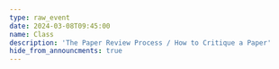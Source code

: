 ```yaml
---
type: raw_event
date: 2024-03-08T09:45:00
name: Class
description: 'The Paper Review Process / How to Critique a Paper'
hide_from_announcments: true
---
```


<!-- **Pre-class Work:** (instructions on canvas)
* Read: 
  * [The ins and outs of reviewing](https://dtai.cs.kuleuven.be/events/ReviewingTutorial/ECMLPKDD_2019_Tutorial_on_Reviewing_FULL.pdf){:target="_blank"}{:rel="noopener noreferrer"}
  * [How NOT to review a paper The tools and techniques of the adversarial reviewer](https://sigmodrecord.org/publications/sigmodRecord/0812/p100.open.cormode.pdf){:target="_blank"}{:rel="noopener noreferrer"}
  * [Mistakes Reviewers Make](https://sites.umiacs.umd.edu/elm/2016/02/01/mistakes-reviewers-make/){:target="_blank"}{:rel="noopener noreferrer"}
  * [Dear Area Chairs (ACs)](https://www.seas.upenn.edu/~nenkova/AreaChairsInstructions.pdf){:target="_blank"}{:rel="noopener noreferrer"}
* Answer reflection questions
* Sign up to read and review one of three papers (spend < 1hr on this)

**In Class:** \[[slides]({{ site.baseurl }}/assets/The-Paper-Review-Process.pdf){:target="_blank"}{:rel="noopener noreferrer"}\]
* Discuss, what makes a "good" vs. "bad" review?
* Simulate the reviewing process (e.g. the roles of the area chairs, meta-reviewers, etc.) -->
